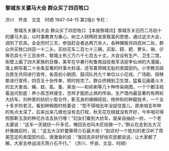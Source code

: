 ### 黎城东关骡马大会  群众买了四百牲口
济川　怀良　文显　时顺
1947-04-15
第2版()
专栏：

　　黎城东关骡马大会
    群众买了四百牲口
    【本报黎城讯】黎城东关旧历二月初十的骡马大会，以时事教育为重心，树立人财两旺发家致富的思想，通过这次大会，调剂了农具。全会历时三天，参加赶会者达两万余人，各种摊贩共四百卅二处，群众共买牲口四百一十二头，买纺花车二百七十三辆，买犁、耢、耙、箩头、锹、＠等农具七千三百余件，黎城土布三万六千七百五十丈。大会设有生产、卫生二馆，街壁上画了四大家族的丑像，美军在华暴行和鲁南战役我军活捉李仙洲的大漫画，墙上刷写着二十余条显著的时事大标语，还写着蒋贼无耻的卖国契约。小学教员结合医生共同进行宣传，各高初小剧团、鼓词队共九个单位以小花戏、广场剧、扭秧歌进行宣传，四百五十张传单，顿时抢完了。群众挤拥到卫生馆，猛看见画着斗大的五大害虫、蝇、蚊、虱、蚤、臭虫——和疟痢等几十种传染病图，一个个都注视着追问到底：养小孩怎样接生，怎样才能防止病的传染。生产馆内最显著的有两轮大纺车，刘仲景的纺织小型合作，靳玉良的植棉经验，杨仲和的种靛技术，一个五十多岁的老汉，看到种棉图时抢着说：“怨不得咱去年没捉住苗儿，原来咱去年种的有点太深了，后来出来几根也没有去打杈，秋天花圪桃就没有开好，今年咱可得照那靳玉良的种花办法去执行哩！”妇女们看到大纺车，就亲自抽纺一纺，一个老太婆说：“这车一天就纺一斤多花，俺回去也叫木匠给做一个。”群众在走到五大汉奸像跟前时，说：“这五大汉奸要算蒋介石最大啦！”赵店村一个姓刘的老汉听了蒋美签定的卖国契约后，很激奋的说：“我回去非好好给农民都说说，让大家都了解，大家去参战消灭蒋介石不行。”
    （济川、怀良、文显、时顺）
